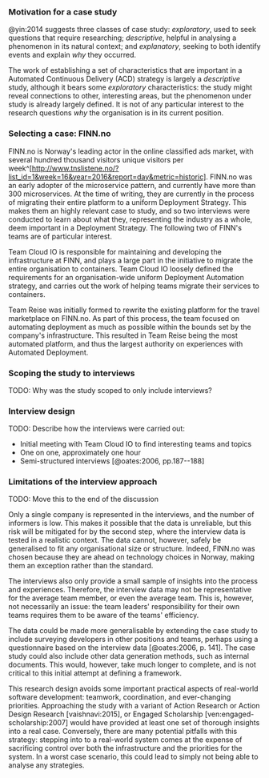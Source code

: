 ### Motivation for a case study

@yin:2014 suggests three classes of case study: _exploratory_, used to seek questions that require researching; _descriptive_, helpful in analysing a phenomenon in its natural context; and _explanatory_, seeking to both identify events and explain _why_ they occurred.

The work of establishing a set of characteristics that are important in a Automated Continuous Delivery (ACD) strategy is largely a _descriptive_ study, although it bears some _exploratory_ characteristics: the study might reveal connections to other, interesting areas, but the phenomenon under study is already largely defined. It is not of any particular interest to the research questions _why_ the organisation is in its current position.

### Selecting a case: FINN.no

FINN.no is Norway's leading actor in the online classified ads market, with several hundred thousand visitors unique visitors per week^[http://www.tnslistene.no/?list_id=1&week=16&year=2016&report=day&metric=historic]. FINN.no was an early adopter of the microservice pattern, and currently have more than 300 microservices. At the time of writing, they are currently in the process of migrating their entire platform to a uniform Deployment Strategy. This makes them an highly relevant case to study, and so two interviews were conducted to learn about what they, representing the industry as a whole, deem important in a Deployment Strategy. The following two of FINN's teams are of particular interest.

Team Cloud IO is responsible for maintaining and developing the infrastructure at FINN, and plays a large part in the initiative to migrate the entire organisation to containers. Team Cloud IO loosely defined the requirements for an organisation-wide uniform Deployment Automation strategy, and carries out the work of helping teams migrate their services to containers.

Team Reise was initially formed to rewrite the existing platform for the travel marketplace on FINN.no. As part of this process, the team focused on automating deployment as much as possible within the bounds set by the company's infrastructure. This resulted in Team Reise being the most automated platform, and thus the largest authority on experiences with Automated Deployment.


### Scoping the study to interviews

TODO: Why was the study scoped to only include interviews?

### Interview design

TODO: Describe how the interviews were carried out:

- Initial meeting with Team Cloud IO to find interesting teams and topics
- One on one, approximately one hour
- Semi-structured interviews [@oates:2006, pp.187--188]

### Limitations of the interview approach

TODO: Move this to the end of the discussion

Only a single company is represented in the interviews, and the number of informers is low. This makes it possible that the data is unreliable, but this risk will be mitigated for by the second step, where the interview data is tested in a realistic context. The data cannot, however, safely be generalised to fit any organisational size or structure. Indeed, FINN.no was chosen because they are ahead on technology choices in Norway, making them an exception rather than the standard.

The interviews also only provide a small sample of insights into the process and experiences. Therefore, the interview data may not be representative for the average team member, or even the average team. This is, however, not necessarily an issue: the team leaders' responsibility for their own teams requires them to be aware of the teams' efficiency.

The data could be made more generalisable by extending the case study to include surveying developers in other positions and teams, perhaps using a questionnaire based on the interview data [@oates:2006, p. 141]. The case study could also include other data generation methods, such as internal documents. This would, however, take much longer to complete, and is not critical to this initial attempt at defining a framework.

This research design avoids some important practical aspects of real-world software development: teamwork, coordination, and ever-changing priorities. Approaching the study with a variant of Action Research or Action Design Research [vaishnavi:2015], or Engaged Scholarship [ven:engaged-scholarship:2007] would have provided at least one set of thorough insights into a real case. Conversely, there are many potential pitfalls with this strategy: stepping into to a real-world system comes at the expense of sacrificing control over both the infrastructure and the priorities for the system. In a worst case scenario, this could lead to simply not being able to analyse any strategies.
